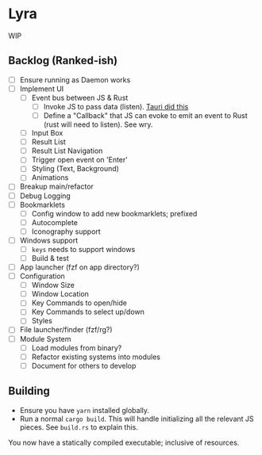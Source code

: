 # Lyra

WIP

## Backlog (Ranked-ish)

- [ ] Ensure running as Daemon works
- [ ] Implement UI
  - [ ] Event bus between JS & Rust
    - [ ] Invoke JS to pass data (listen). [Tauri did this](https://github.com/tauri-apps/tauri/blob/dev/tauri/src/app/event.rs#L84)
    - [ ] Define a "Callback" that JS can evoke to emit an event to Rust (rust will need to listen). See wry.
  - [ ] Input Box
  - [ ] Result List
  - [ ] Result List Navigation
  - [ ] Trigger open event on 'Enter'
  - [ ] Styling (Text, Background)
  - [ ] Animations
- [ ] Breakup main/refactor
- [ ] Debug Logging
- [ ] Bookmarklets
  - [ ] Config window to add new bookmarklets; prefixed
  - [ ] Autocomplete
  - [ ] Iconography support
- [ ] Windows support
  - [ ] `keys` needs to support windows
  - [ ] Build & test
- [ ] App launcher (fzf on app directory?)
- [ ] Configuration
  - [ ] Window Size
  - [ ] Window Location
  - [ ] Key Commands to open/hide
  - [ ] Key Commands to select up/down
  - [ ] Styles
- [ ] File launcher/finder (fzf/rg?)
- [ ] Module System
  - [ ] Load modules from binary?
  - [ ] Refactor existing systems into modules
  - [ ] Document for others to develop

## Building

- Ensure you have `yarn` installed globally.
- Run a normal `cargo build`. This will handle initializing all the relevant JS pieces. See `build.rs` to explain this.

You now have a statically compiled executable; inclusive of resources.
